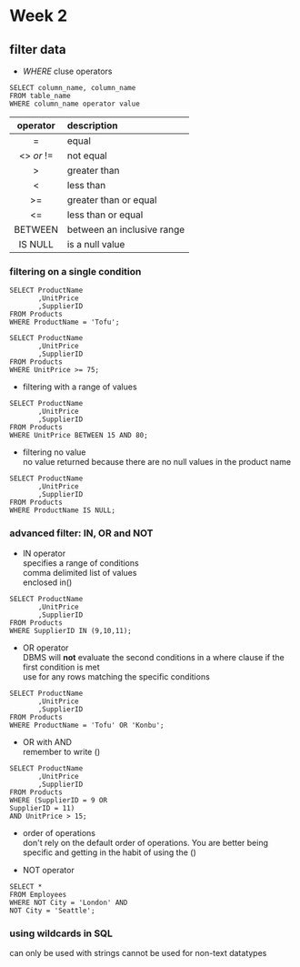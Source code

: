 # Week 2
## filter data
- _WHERE_ cluse operators
```
SELECT column_name, column_name
FROM table_name
WHERE column_name operator value
```
|operator|description|
|:-----:| :----|
|=|equal|
|<> _or_ !=|not equal|
|>|greater than|
|<|less than|
|>=|greater than or equal|
|<=|less than or equal|
|BETWEEN|between an inclusive range|
|IS NULL|is a null value|

### filtering on a single condition
```
SELECT ProductName
       ,UnitPrice
       ,SupplierID
FROM Products
WHERE ProductName = 'Tofu';
```
```
SELECT ProductName
       ,UnitPrice
       ,SupplierID
FROM Products
WHERE UnitPrice >= 75;
```
- filtering with a range of values
```
SELECT ProductName
       ,UnitPrice
       ,SupplierID
FROM Products
WHERE UnitPrice BETWEEN 15 AND 80;
```
- filtering no value  
no value returned because there are no null values in the product name
```
SELECT ProductName
       ,UnitPrice
       ,SupplierID
FROM Products
WHERE ProductName IS NULL;
```
### advanced filter: IN, OR and NOT
- IN operator  
specifies a range of conditions  
comma delimited list of values  
enclosed in()  
```
SELECT ProductName
       ,UnitPrice
       ,SupplierID
FROM Products
WHERE SupplierID IN (9,10,11);
```
- OR operator  
DBMS will __not__ evaluate the second conditions in a where clause if the first condition is met  
use for any rows matching the specific conditions
```
SELECT ProductName
       ,UnitPrice
       ,SupplierID
FROM Products
WHERE ProductName = 'Tofu' OR 'Konbu';
```
- OR with AND  
remember to write ()
```
SELECT ProductName
       ,UnitPrice
       ,SupplierID
FROM Products
WHERE (SupplierID = 9 OR
SupplierID = 11)
AND UnitPrice > 15;
```
- order of operations  
don't rely on the default order of operations. You are better being specific and getting in the habit of using the ()


- NOT operator
```
SELECT *
FROM Employees
WHERE NOT City = 'London' AND
NOT City = 'Seattle';
```
### using wildcards in SQL
can only be used with strings
cannot be used for non-text datatypes
